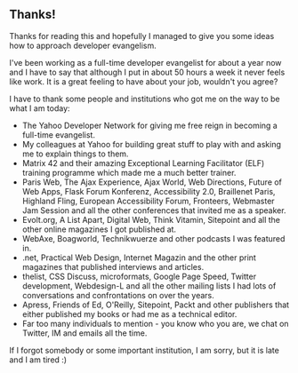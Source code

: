## Thanks!

Thanks for reading this and hopefully I managed to give you some ideas how to approach developer evangelism.

I've been working as a full-time developer evangelist for about a year now and I have to say that although I put in about 50 hours a week it never feels like work. It is a great feeling to have about your job, wouldn't you agree?

I have to thank some people and institutions who got me on the way to be what I am today:

* The Yahoo Developer Network for giving me free reign in becoming a full-time evangelist.
* My colleagues at Yahoo for building great stuff to play with and asking me to explain things to them.
* Matrix 42 and their amazing Exceptional Learning Facilitator (ELF) training programme which made me a much better trainer.
* Paris Web, The Ajax Experience, Ajax World, Web Directions, Future of Web Apps, Flask Forum Konferenz, Accessibility 2.0, Braillenet Paris, Highland Fling, European Accessibility Forum, Fronteers, Webmaster Jam Session and all the other conferences that invited me as a speaker.
* Evolt.org, A List Apart, Digital Web, Think Vitamin, Sitepoint and all the other online magazines I got published at.
* WebAxe, Boagworld, Technikwuerze and other podcasts I was featured in.
* .net, Practical Web Design, Internet Magazin and the other print magazines that published interviews and articles.
* thelist, CSS Discuss, microformats, Google Page Speed, Twitter development, Webdesign-L and all the other mailing lists I had lots of conversations and confrontations on over the years.
* Apress, Friends of Ed, O'Reilly, Sitepoint, Packt and other publishers that either published my books or had me as a technical editor.
* Far too many individuals to mention - you know who you are, we chat on Twitter, IM and emails all the time.

If I forgot somebody or some important institution, I am sorry, but it is late and I am tired :)

